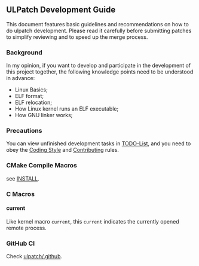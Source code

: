 ## ULPatch Development Guide

This document features basic guidelines and recommendations on how to do ulpatch development. Please read it carefully before submitting patches to simplify reviewing and to speed up the merge process.


### Background

In my opinion, if you want to develop and participate in the development of this project together, the following knowledge points need to be understood in advance:

- Linux Basics;
- ELF format;
- ELF relocation;
- How Linux kernel runs an ELF executable;
- How GNU linker works;


### Precautions

You can view unfinished development tasks in [TODO-List](./TODO.md), and you need to obey the [Coding Style](./code-style.md) and [Contributing](./CONTRIBUTING.md) rules.


### CMake Compile Macros

see [INSTALL](./INSTALL.md).


### C Macros

#### current

Like kernel macro `current`, this `current` indicates the currently opened remote process.


### GitHub CI

Check [ulpatch/.github](https://github.com/Rtoax/ulpatch/tree/master/.github/workflows).
